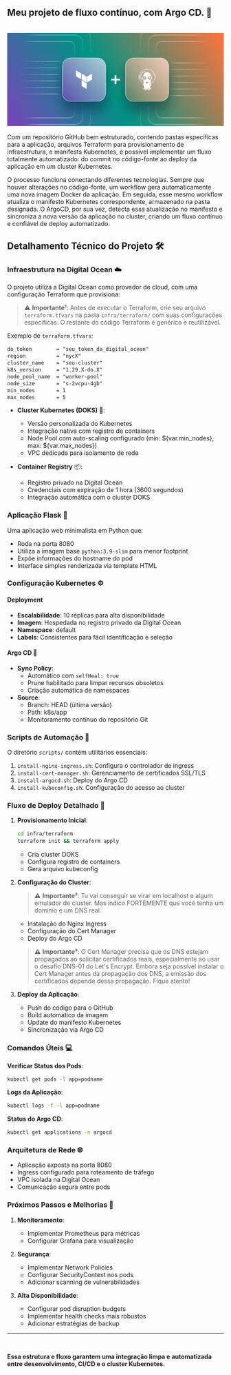 ## Meu projeto de fluxo contínuo, com Argo CD. 🚀

<br>
<img src="assets/banner2.png"/>
<br>

Com um repositório GitHub bem estruturado, contendo pastas específicas para a aplicação, arquivos Terraform para provisionamento de infraestrutura, e manifests Kubernetes, é possível implementar um fluxo totalmente automatizado: do commit no código-fonte ao deploy da aplicação em um cluster Kubernetes.

O processo funciona conectando diferentes tecnologias. Sempre que houver alterações no código-fonte, um workflow gera automaticamente uma nova imagem Docker da aplicação. Em seguida, esse mesmo workflow atualiza o manifesto Kubernetes correspondente, armazenado na pasta designada. O ArgoCD, por sua vez, detecta essa atualização no manifesto e sincroniza a nova versão da aplicação no cluster, criando um fluxo contínuo e confiável de deploy automatizado.

## Detalhamento Técnico do Projeto 🛠️

### Infraestrutura na Digital Ocean ☁️

O projeto utiliza a Digital Ocean como provedor de cloud, com uma configuração Terraform que provisiona:

> ⚠️ **Importante¹**: Antes de executar o Terraform, crie seu arquivo `terraform.tfvars` na pasta `infra/terraform/` com suas configurações específicas. O restante do código Terraform é genérico e reutilizável.

Exemplo de `terraform.tfvars`:
```hcl
do_token        = "seu_token_da_digital_ocean"
region          = "nycX"
cluster_name    = "seu-cluster"
k8s_version     = "1.29.X-do.X"
node_pool_name  = "worker-pool"
node_size       = "s-2vcpu-4gb"
min_nodes       = 1
max_nodes       = 5
```

- **Cluster Kubernetes (DOKS)** 🎯:
  - Versão personalizada do Kubernetes
  - Integração nativa com registro de containers
  - Node Pool com auto-scaling configurado (min: ${var.min_nodes}, max: ${var.max_nodes})
  - VPC dedicada para isolamento de rede

- **Container Registry** 📦:
  - Registro privado na Digital Ocean
  - Credenciais com expiração de 1 hora (3600 segundos)
  - Integração automática com o cluster DOKS

### Aplicação Flask 🐍

Uma aplicação web minimalista em Python que:
- Roda na porta 8080
- Utiliza a imagem base `python:3.9-slim` para menor footprint
- Expõe informações do hostname do pod
- Interface simples renderizada via template HTML

### Configuração Kubernetes ⚙️

#### Deployment
- **Escalabilidade**: 10 réplicas para alta disponibilidade
- **Imagem**: Hospedada no registro privado da Digital Ocean
- **Namespace**: default
- **Labels**: Consistentes para fácil identificação e seleção

#### Argo CD 🔄
- **Sync Policy**: 
  - Automático com `selfHeal: true`
  - Prune habilitado para limpar recursos obsoletos
  - Criação automática de namespaces
- **Source**: 
  - Branch: HEAD (última versão)
  - Path: k8s/app
  - Monitoramento contínuo do repositório Git

### Scripts de Automação 📜

O diretório `scripts/` contém utilitários essenciais:
1. `install-nginx-ingress.sh`: Configura o controlador de ingress
2. `install-cert-manager.sh`: Gerenciamento de certificados SSL/TLS
3. `install-argocd.sh`: Deploy do Argo CD
4. `install-kubeconfig.sh`: Configuração do acesso ao cluster

### Fluxo de Deploy Detalhado 🔄

1. **Provisionamento Inicial**:
   ```bash
   cd infra/terraform
   terraform init && terraform apply
   ```
   - Cria cluster DOKS
   - Configura registro de containers
   - Gera arquivo kubeconfig

2. **Configuração do Cluster**:

   >⚠️ **Importante²**: Tu vai conseguir se virar em localhost e algum emulador de cluster. Mas indico FORTEMENTE que você tenha um domínio e um DNS real.

   - Instalação do Nginx Ingress
   - Configuração do Cert Manager
   - Deploy do Argo CD

   > ⚠️ **Importante³**: O Cert Manager precisa que os DNS estejam propagados ao solicitar certificados reais, especialmente ao usar o desafio DNS-01 do Let's Encrypt. Embora seja possível instalar o Cert Manager antes da propagação dos DNS, a emissão dos certificados depende dessa propagação. Fique atento!

3. **Deploy da Aplicação**:
   - Push do código para o GitHub
   - Build automático da imagem
   - Update do manifesto Kubernetes
   - Sincronização via Argo CD

### Comandos Úteis 💻

**Verificar Status dos Pods**:
```bash
kubectl get pods -l app=podname
```

**Logs da Aplicação**:
```bash
kubectl logs -f -l app=podname
```

**Status do Argo CD**:
```bash
kubectl get applications -n argocd
```

### Arquitetura de Rede 🌐

- Aplicação exposta na porta 8080
- Ingress configurado para roteamento de tráfego
- VPC isolada na Digital Ocean
- Comunicação segura entre pods

### Próximos Passos e Melhorias 🎯

1. **Monitoramento**:
   - Implementar Prometheus para métricas
   - Configurar Grafana para visualização

2. **Segurança**:
   - Implementar Network Policies
   - Configurar SecurityContext nos pods
   - Adicionar scanning de vulnerabilidades

3. **Alta Disponibilidade**:
   - Configurar pod disruption budgets
   - Implementar health checks mais robustos
   - Adicionar estratégias de backup

---

<br>

**Essa estrutura e fluxo garantem uma integração limpa e automatizada entre desenvolvimento, CI/CD e o cluster Kubernetes.** 
